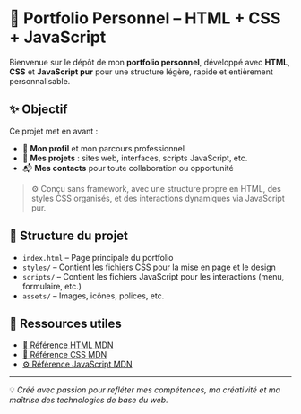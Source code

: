 # 🎨 Portfolio Personnel – HTML + CSS + JavaScript

Bienvenue sur le dépôt de mon **portfolio personnel**, développé avec **HTML**, **CSS** et **JavaScript pur** pour une structure légère, rapide et entièrement personnalisable.

## ✨ Objectif

Ce projet met en avant :

- 👤 **Mon profil** et mon parcours professionnel
- 💼 **Mes projets** : sites web, interfaces, scripts JavaScript, etc.
- 📬 **Mes contacts** pour toute collaboration ou opportunité

> ⚙️ Conçu sans framework, avec une structure propre en HTML, des styles CSS organisés, et des interactions dynamiques via JavaScript pur.

## 🧰 Structure du projet

- `index.html` – Page principale du portfolio
- `styles/` – Contient les fichiers CSS pour la mise en page et le design
- `scripts/` – Contient les fichiers JavaScript pour les interactions (menu, formulaire, etc.)
- `assets/` – Images, icônes, polices, etc.

## 🔗 Ressources utiles

- [📘 Référence HTML MDN](https://developer.mozilla.org/fr/docs/Web/HTML)
- [🎨 Référence CSS MDN](https://developer.mozilla.org/fr/docs/Web/CSS)
- [⚙️ Référence JavaScript MDN](https://developer.mozilla.org/fr/docs/Web/JavaScript)

---

💡 *Créé avec passion pour refléter mes compétences, ma créativité et ma maîtrise des technologies de base du web.*
